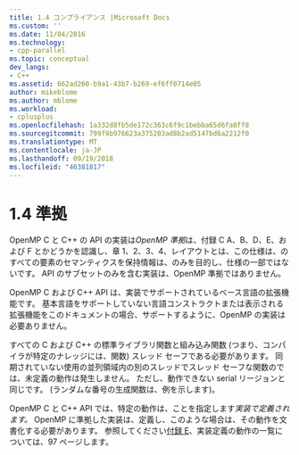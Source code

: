 ```yaml
---
title: 1.4 コンプライアンス |Microsoft Docs
ms.custom: ''
ms.date: 11/04/2016
ms.technology:
- cpp-parallel
ms.topic: conceptual
dev_langs:
- C++
ms.assetid: 662ad260-b9a1-43b7-b269-ef6ff0714e05
author: mikeblome
ms.author: mblome
ms.workload:
- cplusplus
ms.openlocfilehash: 1a332d8fb5de172c363c6f9c1bebba65d6fa0ff8
ms.sourcegitcommit: 799f9b976623a375203ad8b2ad5147bd6a2212f0
ms.translationtype: MT
ms.contentlocale: ja-JP
ms.lasthandoff: 09/19/2018
ms.locfileid: "46381817"
---
```

# <a name="14-compliance"></a>1.4 準拠

OpenMP C と C++ の API の実装は*OpenMP 準拠*は、付録 C A、B、D、E、および F とかどうかを認識し、章 1、2、3、4、レイアウトとは、この仕様は、のすべての要素のセマンティクスを保持情報は、のみを目的し、仕様の一部ではないです。 API のサブセットのみを含む実装は、OpenMP 準拠ではありません。

OpenMP C および C++ API は、実装でサポートされているベース言語の拡張機能です。 基本言語をサポートしていない言語コンストラクトまたは表示される拡張機能をこのドキュメントの場合、サポートするように、OpenMP の実装は必要ありません。

すべての C および C++ の標準ライブラリ関数と組み込み関数 (つまり、コンパイラが特定のナレッジには、関数) スレッド セーフである必要があります。 同期されていない使用の並列領域内の別のスレッドでスレッド セーフな関数のでは、未定義の動作は発生しません。 ただし、動作できない serial リージョンと同じです。 (ランダムな番号の生成関数は、例を示します)。

OpenMP C と C++ API では、特定の動作は、ことを指定します*実装で定義されます。* OpenMP に準拠した実装は、定義し、このような場合は、その動作を文書化する必要があります。 参照してください[付録 E](../../parallel/openmp/e-implementation-defined-behaviors-in-openmp-c-cpp.md)、実装定義の動作の一覧については、97 ページします。